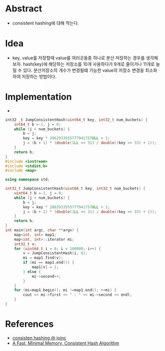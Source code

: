 # Abstract

- consistent hashing에 대해 적는다.

# Idea

- key, value를 저장할때 value를 여러곳들중 하나로 분산 저장하는 경우를
  생각해보자. hash(key)에 해당하는 저장소를 10개 사용하다가 9개로
  줄이거나 11개로 늘릴 수 있다. 분산저장소의 개수가 변경될떄 가능한
  value의 저장소 변경을 최소화 하여 저장하는 방법이다.

# Implementation

- []()

```cpp
int32 _t JumpConsistentHash(uint64_t key, int32_t num_buckets) { 
	int64_t b =­-1, j = 0; 
	while (j < num_buckets) { 
		b = j; 
		key = key * 2862933555777941757ULL + 1; 
		j = (b + 1) * (double(1LL << 31) / double((key >> 33) + 1)); 
	} 
	return b; 
}
#include <iostream>
#include <stdint.h>
#include <map>

using namespace std;

int32_t JumpConsistentHash(uint64_t key, int32_t num_buckets) {
	uint64_t b =-1, j = 0;
	while (j < num_buckets) {
		b = j;
		key = key * 2862933555777941757ULL + 1;
		j = (b + 1) * (double(1LL << 31) / double((key >> 33) + 1));
	}
	return b;
}
int main(int argc, char **argv) {
	map<int, int> map1;
	map<int, int>::iterator mi;
	int32_t v;
	for (uint64_t i = 0; i < 100000; i++) {
		v = JumpConsistentHash(i, 8);
		mi = map1.find(v);
		if (mi == map1.end()) {
			map1[v] = 1;
		} else {
			mi->second++;
		}
	}
	for (mi=map1.begin(); mi !=map1.end(); ++mi) {
		cout << mi->first << " : " << mi->second << endl;
	}
}
```

# References

- [consisten hashing @ joinc](https://www.joinc.co.kr/w/man/12/hash/consistent)
- [A Fast, Minimal Memory, Consistent Hash Algorithm](https://arxiv.org/pdf/1406.2294.pdf)